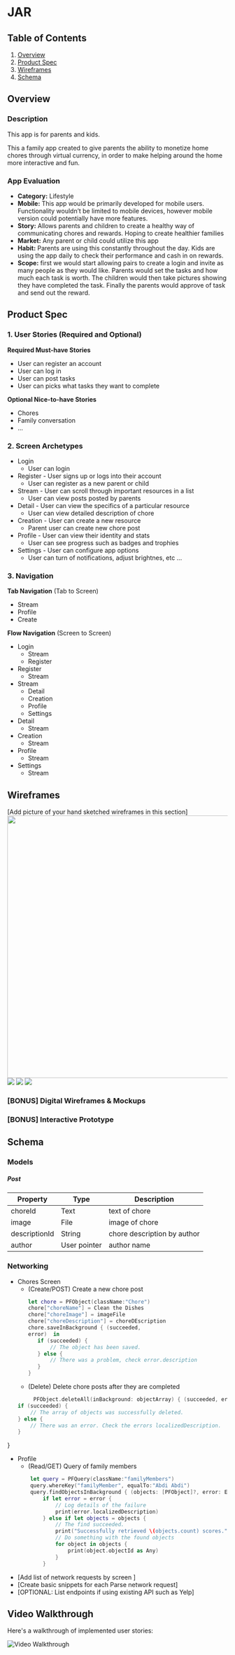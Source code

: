 # JAR

## Table of Contents
1. [Overview](#Overview)
1. [Product Spec](#Product-Spec)
1. [Wireframes](#Wireframes)
2. [Schema](#Schema)

## Overview
### Description

This app is for parents and kids. 

This a family app created to give parents the ability to monetize home chores through
virtual currency, in order to make helping around the home more interactive and fun.

### App Evaluation

- **Category:** Lifestyle
- **Mobile:** This app would be primarily developed for mobile users. Functionality wouldn’t be limited to mobile devices, however mobile version could potentially have more features.
- **Story:** Allows parents and children to create a healthy way of communicating chores and rewards. Hoping to create healthier families
- **Market:** Any parent or child could utilize this app
- **Habit:** Parents are using this constantly throughout the day. Kids are using the app daily to check their performance and cash in on rewards.
- **Scope:** first we would start allowing pairs to create a login and invite as many people as they would like. Parents would set the tasks and how much each task is worth. The children would then take pictures showing they have completed the task. Finally the parents would approve of task and send out the reward.


## Product Spec

### 1. User Stories (Required and Optional)

**Required Must-have Stories**

* User can register an account
* User can log in
* User can post tasks
* User can picks what tasks they want to complete

**Optional Nice-to-have Stories**

* Chores
* Family conversation
*  ...

### 2. Screen Archetypes


* Login
    * User can login
* Register - User signs up or logs into their account
    * User can register as a new parent or child
* Stream - User can scroll through important resources in a list
    * User can view posts posted by parents
* Detail - User can view the specifics of a particular resource
    * User can view detailed description of chore
* Creation - User can create a new resource
    * Parent user can create new chore post
* Profile - User can view their identity and stats
    * User can see progress such as badges and trophies
* Settings - User can configure app options
    * User can turn of notifications, adjust brightnes, etc ...


### 3. Navigation

**Tab Navigation** (Tab to Screen)

* Stream
* Profile
* Create

**Flow Navigation** (Screen to Screen)

* Login
    * Stream 
    * Register
* Register
    * Stream
* Stream
    * Detail
    * Creation
    * Profile
    * Settings
* Detail
    * Stream
* Creation
    * Stream
* Profile
    * Stream
* Settings
    * Stream

## Wireframes
[Add picture of your hand sketched wireframes in this section]
<img src="YOUR_WIREFRAME_IMAGE_URL" width=600>
![](https://i.imgur.com/6AdoHF4.jpg)
![](https://i.imgur.com/2s9n2LA.jpg)
![](https://i.imgur.com/VVsIxUE.jpg)




### [BONUS] Digital Wireframes & Mockups

### [BONUS] Interactive Prototype

## Schema 

### Models 
##### Post 
| Property | Type | Description |
| -------- | -------- | -------- |
| choreId| Text     | text of chore     |
|image | File	| image of chore|
|descriptionId|	String| chore description by author|	
| author | User pointer     | author name    |
### Networking
* Chores Screen
    * (Create/POST) Create a new chore post 
         ```swift
         let chore = PFObject(className:"Chore")
        chore["choreName"] = Clean the Dishes
        chore["choreImage"] = imageFile
        chore["choreDescription"] = choreDEscription
        chore.saveInBackground { (succeeded,
        error)  in
            if (succeeded) {
                // The object has been saved.
            } else {
                // There was a problem, check error.description
            }
         }
         ```
    * (Delete) Delete chore posts after they are  completed
    ```swift
         PFObject.deleteAll(inBackground: objectArray) { (succeeded, error) in
    if (succeeded) {
        // The array of objects was successfully deleted.
    } else {
        // There was an error. Check the errors localizedDescription.
    }
}
* Profile
    * (Read/GET) Query of family members
    ```swift
        let query = PFQuery(className:"familyMembers")
        query.whereKey("familyMember", equalTo:"Abdi Abdi")
        query.findObjectsInBackground { (objects: [PFObject]?, error: Error?) in
            if let error = error {
                // Log details of the failure
                print(error.localizedDescription)
            } else if let objects = objects {
                // The find succeeded.
                print("Successfully retrieved \(objects.count) scores.")
                // Do something with the found objects
                for object in objects {
                    print(object.objectId as Any)
                }
            }
    ```
- [Add list of network requests by screen ]
- [Create basic snippets for each Parse network request]
- [OPTIONAL: List endpoints if using existing API such as Yelp]

## Video Walkthrough

Here's a walkthrough of implemented user stories:

<img src='http://g.recordit.co/qxi0zMXgaT.gif' title='Video Walkthrough' width='' alt='Video Walkthrough' />

